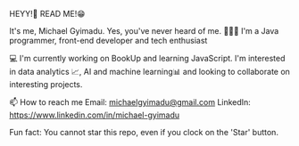 HEYY!👋 READ ME!😁

It's me, Michael Gyimadu. Yes, you've never heard of me.
👨🏽‍💻 I'm a Java programmer, front-end developer and tech enthusiast

💻 I'm currently working on BookUp and learning JavaScript.
I'm interested in data analytics 📈, AI and machine learning📊 and looking to collaborate on interesting projects.

📫 How to reach me 
Email: michaelgyimadu@gmail.com
LinkedIn: https://www.linkedin.com/in/michael-gyimadu

Fun fact: You cannot star this repo, even if you clock on the 'Star' button.
<!---
Gyimadu/Gyimadu is a ✨ special ✨ repository because its `README.md` (this file) appears on your GitHub profile.
You can click the Preview link to take a look at your changes.
--->

